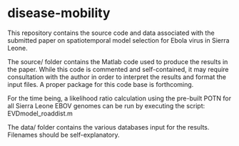 # disease-mobility

This repository contains the source code and data associated with the submitted paper on spatiotemporal model selection for Ebola virus in Sierra Leone.

The source/ folder contains the Matlab code used to produce the results in the paper. While this code is commented and self-contained, it may require consultation with the author in order to interpret the results and format the input files. A proper package for this code base is forthcoming.

For the time being, a likelihood ratio calculation using the pre-built POTN for all Sierra Leone EBOV genomes can be run by executing the script: EVDmodel_roaddist.m

The data/ folder contains the various databases input for the results. Filenames should be self-explanatory.
